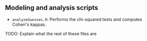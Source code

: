 Modeling and analysis scripts
-----------------------------

* `analyzeGuesses.R`: Performs the chi-squared tests and computes Cohen's kappas.

TODO: Explain what the rest of these files are
